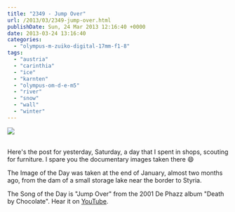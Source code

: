 ```yaml
---
title: "2349 - Jump Over"
url: /2013/03/2349-jump-over.html
publishDate: Sun, 24 Mar 2013 12:16:40 +0000
date: 2013-03-24 13:16:40
categories: 
  - "olympus-m-zuiko-digital-17mm-f1-8"
tags: 
  - "austria"
  - "carinthia"
  - "ice"
  - "karnten"
  - "olympus-om-d-e-m5"
  - "river"
  - "snow"
  - "wall"
  - "winter"
---
```

<div class="container">
<div class="center"><a target="_blank" href="https://d25zfm9zpd7gm5.cloudfront.net/1200x1200/2013/20130131_121116_lr.jpg"><img src="https://d25zfm9zpd7gm5.cloudfront.net/0600x0600/2013/20130131_121116_lr.jpg" /></a></div>
</div>
<br />

Here's the post for yesterday, Saturday, a day that I spent in shops, scouting for furniture. I spare you the documentary images taken there 😄

 The Image of the Day was taken at the end of January, almost two months ago, from the dam of a small storage lake near the border to Styria.

The Song of the Day is "Jump Over" from the 2001 De Phazz album "Death by Chocolate". Hear it on <a href="http://www.youtube.com/watch?v=K7nAxWFDPzI" target="_blank">YouTube</a>.
